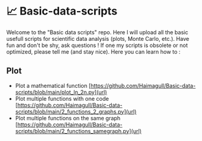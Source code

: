 # 📈 Basic-data-scripts
Welcome to the "Basic data scripts" repo. Here I will upload all the basic usefull scripts for scientific data analysis (plots, Monte Carlo, etc.). Have fun and don't be shy, ask questions ! If one my scripts is obsolete or not optimized, please tell me (and stay nice). Here you can learn how to :
## Plot
- Plot a mathematical function [https://github.com/Haimagull/Basic-data-scripts/blob/main/plot_ln_2n.py](url)
- Plot multiple functions with one code [https://github.com/Haimagull/Basic-data-scripts/blob/main/2_functions_2_graphs.py](url)
- Plot multiple functions on the same graph [https://github.com/Haimagull/Basic-data-scripts/blob/main/2_functions_samegraph.py](url)
